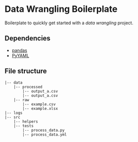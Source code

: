 # Data Wrangling Boilerplate
Boilerplate to quickly get started with a *data wrangling* project.

## Dependencies
*  [pandas](https://pandas.pydata.org/)
*  [PyYAML](https://pyyaml.org/)


## File structure
```
|-- data
	|-- processed
		|-- output_a.csv
		|-- output_a.csv
	|-- raw
		|-- example.csv
		|-- example.xlsx
|-- logs
|-- src
    |-- helpers
    |-- tests
	    |-- process_data.py
	    |-- process_data.yml
```

